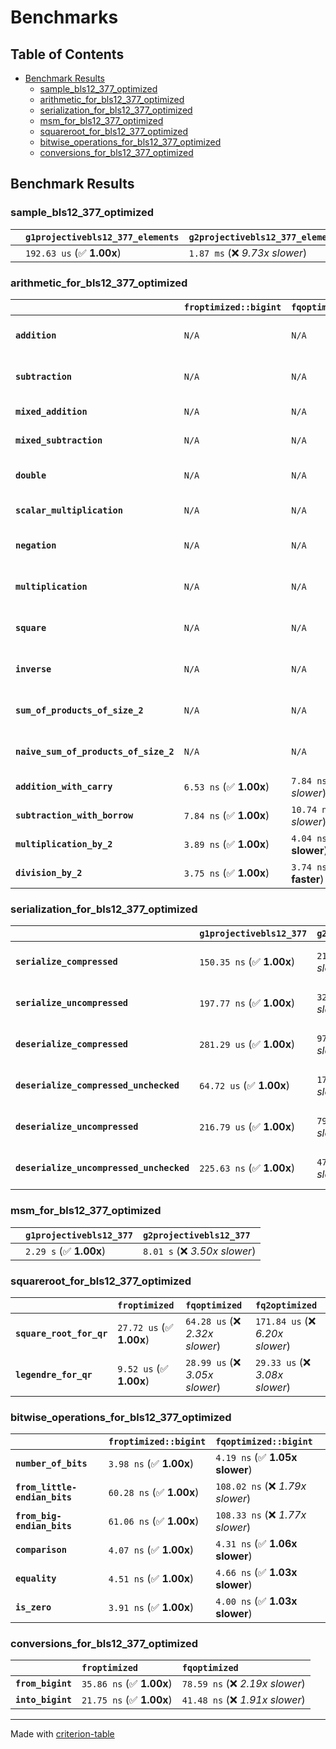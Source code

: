 # Benchmarks

## Table of Contents

- [Benchmark Results](#benchmark-results)
    - [sample_bls12_377_optimized](#sample_bls12_377_optimized)
    - [arithmetic_for_bls12_377_optimized](#arithmetic_for_bls12_377_optimized)
    - [serialization_for_bls12_377_optimized](#serialization_for_bls12_377_optimized)
    - [msm_for_bls12_377_optimized](#msm_for_bls12_377_optimized)
    - [squareroot_for_bls12_377_optimized](#squareroot_for_bls12_377_optimized)
    - [bitwise_operations_for_bls12_377_optimized](#bitwise_operations_for_bls12_377_optimized)
    - [conversions_for_bls12_377_optimized](#conversions_for_bls12_377_optimized)

## Benchmark Results

### sample_bls12_377_optimized

|        | `g1projectivebls12_377_elements`          | `g2projectivebls12_377_elements`           |
|:-------|:------------------------------------------|:------------------------------------------ |
|        | `192.63 us` (✅ **1.00x**)                 | `1.87 ms` (❌ *9.73x slower*)               |

### arithmetic_for_bls12_377_optimized

|                                       | `froptimized::bigint`          | `fqoptimized::bigint`           | `g1projectivebls12_377`          | `g2projectivebls12_377`          | `fq2optimized`                    | `fq12optimized`                   | `fqoptimized`                    | `froptimized`                     |
|:--------------------------------------|:-------------------------------|:--------------------------------|:---------------------------------|:---------------------------------|:----------------------------------|:----------------------------------|:---------------------------------|:--------------------------------- |
| **`addition`**                        | `N/A`                          | `N/A`                           | `1.13 us` (✅ **1.00x**)          | `4.27 us` (❌ *3.77x slower*)     | `28.51 ns` (🚀 **39.77x faster**)  | `174.04 ns` (🚀 **6.51x faster**)  | `19.44 ns` (🚀 **58.32x faster**) | `8.30 ns` (🚀 **136.69x faster**)  |
| **`subtraction`**                     | `N/A`                          | `N/A`                           | `1.17 us` (✅ **1.00x**)          | `4.31 us` (❌ *3.69x slower*)     | `27.34 ns` (🚀 **42.73x faster**)  | `167.60 ns` (🚀 **6.97x faster**)  | `14.74 ns` (🚀 **79.23x faster**) | `8.60 ns` (🚀 **135.83x faster**)  |
| **`mixed_addition`**                  | `N/A`                          | `N/A`                           | `829.53 ns` (✅ **1.00x**)        | `3.06 us` (❌ *3.69x slower*)     | `N/A`                             | `N/A`                             | `N/A`                            | `N/A`                             |
| **`mixed_subtraction`**               | `N/A`                          | `N/A`                           | `852.92 ns` (✅ **1.00x**)        | `3.11 us` (❌ *3.64x slower*)     | `N/A`                             | `N/A`                             | `N/A`                            | `N/A`                             |
| **`double`**                          | `N/A`                          | `N/A`                           | `565.97 ns` (✅ **1.00x**)        | `2.04 us` (❌ *3.61x slower*)     | `12.88 ns` (🚀 **43.94x faster**)  | `101.83 ns` (🚀 **5.56x faster**)  | `7.48 ns` (🚀 **75.63x faster**)  | `5.21 ns` (🚀 **108.53x faster**)  |
| **`scalar_multiplication`**           | `N/A`                          | `N/A`                           | `299.44 us` (✅ **1.00x**)        | `1.08 ms` (❌ *3.59x slower*)     | `N/A`                             | `N/A`                             | `N/A`                            | `N/A`                             |
| **`negation`**                        | `N/A`                          | `N/A`                           | `N/A`                            | `N/A`                            | `22.96 ns` (❌ *3.86x slower*)     | `104.01 ns` (❌ *17.49x slower*)   | `17.00 ns` (❌ *2.86x slower*)    | `5.95 ns` (✅ **1.00x**)           |
| **`multiplication`**                  | `N/A`                          | `N/A`                           | `N/A`                            | `N/A`                            | `266.10 ns` (❌ *7.16x slower*)    | `6.68 us` (❌ *179.59x slower*)    | `71.10 ns` (❌ *1.91x slower*)    | `37.18 ns` (✅ **1.00x**)          |
| **`square`**                          | `N/A`                          | `N/A`                           | `N/A`                            | `N/A`                            | `245.40 ns` (❌ *7.71x slower*)    | `4.69 us` (❌ *147.47x slower*)    | `58.90 ns` (❌ *1.85x slower*)    | `31.82 ns` (✅ **1.00x**)          |
| **`inverse`**                         | `N/A`                          | `N/A`                           | `N/A`                            | `N/A`                            | `13.62 us` (❌ *2.16x slower*)     | `24.89 us` (❌ *3.95x slower*)     | `13.31 us` (❌ *2.11x slower*)    | `6.30 us` (✅ **1.00x**)           |
| **`sum_of_products_of_size_2`**       | `N/A`                          | `N/A`                           | `N/A`                            | `N/A`                            | `564.68 ns` (❌ *10.63x slower*)   | `13.60 us` (❌ *255.99x slower*)   | `111.33 ns` (❌ *2.10x slower*)   | `53.11 ns` (✅ **1.00x**)          |
| **`naive_sum_of_products_of_size_2`** | `N/A`                          | `N/A`                           | `N/A`                            | `N/A`                            | `550.01 ns` (❌ *6.67x slower*)    | `13.51 us` (❌ *163.79x slower*)   | `156.87 ns` (❌ *1.90x slower*)   | `82.46 ns` (✅ **1.00x**)          |
| **`addition_with_carry`**             | `6.53 ns` (✅ **1.00x**)        | `7.84 ns` (❌ *1.20x slower*)    | `N/A`                            | `N/A`                            | `N/A`                             | `N/A`                             | `N/A`                            | `N/A`                             |
| **`subtraction_with_borrow`**         | `7.84 ns` (✅ **1.00x**)        | `10.74 ns` (❌ *1.37x slower*)   | `N/A`                            | `N/A`                            | `N/A`                             | `N/A`                             | `N/A`                            | `N/A`                             |
| **`multiplication_by_2`**             | `3.89 ns` (✅ **1.00x**)        | `4.04 ns` (✅ **1.04x slower**)  | `N/A`                            | `N/A`                            | `N/A`                             | `N/A`                             | `N/A`                            | `N/A`                             |
| **`division_by_2`**                   | `3.75 ns` (✅ **1.00x**)        | `3.74 ns` (✅ **1.00x faster**)  | `N/A`                            | `N/A`                            | `N/A`                             | `N/A`                             | `N/A`                            | `N/A`                             |

### serialization_for_bls12_377_optimized

|                                          | `g1projectivebls12_377`          | `g2projectivebls12_377`          | `froptimized`                      | `fqoptimized`                      | `fq2optimized`                      | `fq12optimized`                   |
|:-----------------------------------------|:---------------------------------|:---------------------------------|:-----------------------------------|:-----------------------------------|:------------------------------------|:--------------------------------- |
| **`serialize_compressed`**               | `150.35 ns` (✅ **1.00x**)        | `212.76 ns` (❌ *1.42x slower*)   | `28.04 ns` (🚀 **5.36x faster**)    | `50.31 ns` (🚀 **2.99x faster**)    | `99.97 ns` (✅ **1.50x faster**)     | `628.91 ns` (❌ *4.18x slower*)    |
| **`serialize_uncompressed`**             | `197.77 ns` (✅ **1.00x**)        | `322.32 ns` (❌ *1.63x slower*)   | `27.94 ns` (🚀 **7.08x faster**)    | `50.59 ns` (🚀 **3.91x faster**)    | `99.96 ns` (🚀 **1.98x faster**)     | `631.01 ns` (❌ *3.19x slower*)    |
| **`deserialize_compressed`**             | `281.29 us` (✅ **1.00x**)        | `972.68 us` (❌ *3.46x slower*)   | `46.57 ns` (🚀 **6040.63x faster**) | `95.55 ns` (🚀 **2943.75x faster**) | `208.73 ns` (🚀 **1347.63x faster**) | `1.27 us` (🚀 **221.54x faster**)  |
| **`deserialize_compressed_unchecked`**   | `64.72 us` (✅ **1.00x**)         | `173.25 us` (❌ *2.68x slower*)   | `46.53 ns` (🚀 **1390.81x faster**) | `95.61 ns` (🚀 **676.86x faster**)  | `208.54 ns` (🚀 **310.32x faster**)  | `1.27 us` (🚀 **50.98x faster**)   |
| **`deserialize_uncompressed`**           | `216.79 us` (✅ **1.00x**)        | `794.45 us` (❌ *3.66x slower*)   | `46.47 ns` (🚀 **4664.97x faster**) | `95.79 ns` (🚀 **2263.19x faster**) | `207.81 ns` (🚀 **1043.21x faster**) | `1.27 us` (🚀 **170.57x faster**)  |
| **`deserialize_uncompressed_unchecked`** | `225.63 ns` (✅ **1.00x**)        | `470.21 ns` (❌ *2.08x slower*)   | `46.48 ns` (🚀 **4.85x faster**)    | `96.29 ns` (🚀 **2.34x faster**)    | `207.68 ns` (✅ **1.09x faster**)    | `1.27 us` (❌ *5.64x slower*)      |

### msm_for_bls12_377_optimized

|        | `g1projectivebls12_377`          | `g2projectivebls12_377`           |
|:-------|:---------------------------------|:--------------------------------- |
|        | `2.29 s` (✅ **1.00x**)           | `8.01 s` (❌ *3.50x slower*)       |

### squareroot_for_bls12_377_optimized

|                          | `froptimized`            | `fqoptimized`                   | `fq2optimized`                    |
|:-------------------------|:-------------------------|:--------------------------------|:--------------------------------- |
| **`square_root_for_qr`** | `27.72 us` (✅ **1.00x**) | `64.28 us` (❌ *2.32x slower*)   | `171.84 us` (❌ *6.20x slower*)    |
| **`legendre_for_qr`**    | `9.52 us` (✅ **1.00x**)  | `28.99 us` (❌ *3.05x slower*)   | `29.33 us` (❌ *3.08x slower*)     |

### bitwise_operations_for_bls12_377_optimized

|                               | `froptimized::bigint`          | `fqoptimized::bigint`             |
|:------------------------------|:-------------------------------|:--------------------------------- |
| **`number_of_bits`**          | `3.98 ns` (✅ **1.00x**)        | `4.19 ns` (✅ **1.05x slower**)    |
| **`from_little-endian_bits`** | `60.28 ns` (✅ **1.00x**)       | `108.02 ns` (❌ *1.79x slower*)    |
| **`from_big-endian_bits`**    | `61.06 ns` (✅ **1.00x**)       | `108.33 ns` (❌ *1.77x slower*)    |
| **`comparison`**              | `4.07 ns` (✅ **1.00x**)        | `4.31 ns` (✅ **1.06x slower**)    |
| **`equality`**                | `4.51 ns` (✅ **1.00x**)        | `4.66 ns` (✅ **1.03x slower**)    |
| **`is_zero`**                 | `3.91 ns` (✅ **1.00x**)        | `4.00 ns` (✅ **1.03x slower**)    |

### conversions_for_bls12_377_optimized

|                   | `froptimized`            | `fqoptimized`                    |
|:------------------|:-------------------------|:-------------------------------- |
| **`from_bigint`** | `35.86 ns` (✅ **1.00x**) | `78.59 ns` (❌ *2.19x slower*)    |
| **`into_bigint`** | `21.75 ns` (✅ **1.00x**) | `41.48 ns` (❌ *1.91x slower*)    |

---
Made with [criterion-table](https://github.com/nu11ptr/criterion-table)

